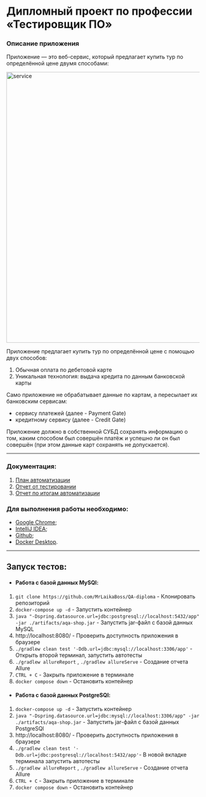 # Дипломный проект по профессии «Тестировщик ПО»

### Описание приложения
Приложение — это веб-сервис, который предлагает купить тур по определённой цене двумя способами:

<img width="705" alt="service" src="https://github.com/MrLaikaBoss/QA-diploma/assets/131680949/adf5696a-1d7e-474f-aadf-a4eba555e6d6">

Приложение предлагает купить тур по определённой цене с помощью двух способов:
1. Обычная оплата по дебетовой карте
2. Уникальная технология: выдача кредита по данным банковской карты

Само приложение не обрабатывает данные по картам, а пересылает их банковским сервисам:
* сервису платежей (далее - Payment Gate)
* кредитному сервису (далее - Credit Gate)

Приложение должно в собственной СУБД сохранять информацию о том, каким способом был совершён платёж и успешно ли он был совершён (при этом данные карт сохранять не допускается).

______

### Документация:

1. [План автоматизации](https://github.com/MrLaikaBoss/QA-diploma/blob/main/docs/Plan.md)
2. [Отчет от тестировании](https://github.com/MrLaikaBoss/QA-diploma/blob/main/docs/Report.md)
3. [Отчет по итогам автоматизации](https://github.com/MrLaikaBoss/QA-diploma/blob/main/docs/Summary.md)

### Для выполнения работы необходимо:

* [Google Chrome](https://www.google.ru/chrome/);
* [IntelliJ IDEA](https://www.jetbrains.com/ru-ru/idea/download/?section=windows#section=windows);
* [Github](https://desktop.github.com/);
* [Docker Desktop](https://www.docker.com/).

______

## Запуск тестов:

* #### Работа с базой данных MySQl:

1. `git clone https://github.com/MrLaikaBoss/QA-diploma` - Клонировать репозиторий
2. `docker-compose up -d` - Запустить контейнер
3. `java "-Dspring.datasource.url=jdbc:postgresql://localhost:5432/app" -jar ./artifacts/aqa-shop.jar` - Запустить jar-файл с базой данных MySQL
4. http://localhost:8080/ - Проверить доступность приложения в браузере
5. `./gradlew clean test '-Ddb.url=jdbc:mysql://localhost:3306/app'` - Открыть второй терминал, запустить автотесты
6. `./gradlew allureReport` , `./gradlew allureServe` - Создание отчета Allure
7. `CTRL + C` - Закрыть приложение в терминале
8. `docker compose down` - Остановить контейнер 

* #### Работа с базой данных PostgreSQl:

1. `docker-compose up -d` - Запустить контейнер
2. `java "-Dspring.datasource.url=jdbc:mysql://localhost:3306/app" -jar ./artifacts/aqa-shop.jar` - Запустить jar-файл с базой данных PostgreSQl
3. http://localhost:8080/ - Проверить доступность приложения в браузере
4. `./gradlew clean test '-Ddb.url=jdbc:postgresql://localhost:5432/app'`- В новой вкладке терминала запустить автотесты
5. `./gradlew allureReport` , `./gradlew allureServe` - Создание отчета Allure
6. `CTRL + C` - Закрыть приложение в терминале
7. `docker compose down` - Остановить контейнер  

